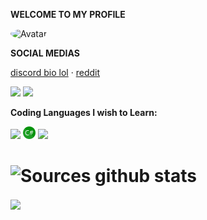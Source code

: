 **WELCOME TO MY PROFILE**

<img src="https://cdn.discordapp.com/attachments/697225400505598044/773616422370148402/Krii.gif" alt="Avatar" style="border-radius: 95%;">

**SOCIAL MEDIAS**

<a href="https://discord.bio/p/bodydifferent">discord bio lol</a> 
·
<a href=https://www.reddit.com/user/glockout->reddit</a> 

<code><img height="20" src="https://user-images.githubusercontent.com/71470681/96876612-aac16780-1446-11eb-89c5-07799ed85ccd.png"></code>
<code><img height="20" src="https://user-images.githubusercontent.com/71470681/96876605-a85f0d80-1446-11eb-8e43-3f27a85c9856.png"></code>

**Coding Languages I wish to Learn:**

<code><img height="20" src="https://user-images.githubusercontent.com/71470681/96875269-0854b480-1445-11eb-90d2-5d53f201bc5c.jpg"></code>
<code><img height="20" src="https://raw.githubusercontent.com/github/explore/80688e429a7d4ef2fca1e82350fe8e3517d3494d/topics/csharp/csharp.png"></code>
<code><img height="20" src="https://user-images.githubusercontent.com/71470681/96875385-27ebdd00-1445-11eb-884c-472ce5f82732.png"></code>


# ![Sources github stats](https://github-readme-stats.vercel.app/api?username=danger1337&show_icons=true&theme=tokyonight)
<a href="https://github.com/danger1337?tab=repositories">
  <img align="center" src="https://github-readme-stats.vercel.app/api/top-langs/?username=danger1337&layout=compact&show_icons=true&&theme=tokyonight" />
